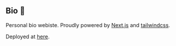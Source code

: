 ## Bio 📒
Personal bio webiste. Proudly powered by [Next.js](https://nextjs.org/) and [tailwindcss](https://tailwindcss.com/).

Deployed at [here](https://me.nmgit.net).
